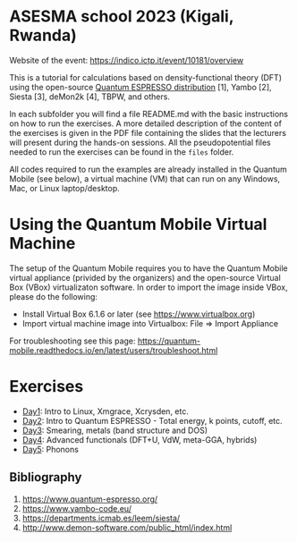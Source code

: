 # ASESMA school 2023 (Kigali, Rwanda)

Website of the event: https://indico.ictp.it/event/10181/overview

This is a tutorial for calculations based on density-functional theory (DFT) using the open-source [Quantum ESPRESSO distribution](https://www.quantum-espresso.org/) [1], Yambo [2], Siesta [3], deMon2k [4], TBPW, and others. 

In each subfolder you will find a file README.md with the basic instructions on how to run the exercises. A more detailed description of the content of the exercises is given in the PDF file containing the slides that the lecturers will present during the hands-on sessions. All the pseudopotential files needed to run the exercises can be found in the ```files``` folder.

All codes required to run the examples are already installed in the Quantum Mobile (see below), a virtual machine (VM) that can run on any Windows, Mac, or Linux laptop/desktop. 

# Using the Quantum Mobile Virtual Machine

The setup of the Quantum Mobile requires you to have the Quantum Mobile virtual appliance (privided by the organizers) and the open-source Virtual Box (VBox) virtualizaton software. In order to import the image inside VBox, please do the following: 
- Install Virtual Box 6.1.6 or later (see https://www.virtualbox.org)
- Import virtual machine image into Virtualbox: File => Import Appliance

For troubleshooting see this page: https://quantum-mobile.readthedocs.io/en/latest/users/troubleshoot.html

# Exercises

 - [Day1](Day1/README.md): Intro to Linux, Xmgrace, Xcrysden, etc.
 - [Day2](Day2/README.md): Intro to Quantum ESPRESSO - Total energy, k points, cutoff, etc.
 - [Day3](Day3/README.md): Smearing, metals (band structure and DOS)
 - [Day4](Day4/README.md): Advanced functionals (DFT+U, VdW, meta-GGA, hybrids)
 - [Day5](Day5/README.md): Phonons

## Bibliography
1. https://www.quantum-espresso.org/
2. https://www.yambo-code.eu/
3. https://departments.icmab.es/leem/siesta/
4. http://www.demon-software.com/public_html/index.html 
